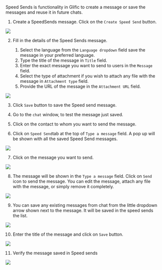 Speed Sends is functionality in Glific to create a  message or save the messages and reuse it in future chats.

1. Create a SpeedSends message. Click on the `Create Speed Send` button.

![](https://static.slab.com/prod/uploads/8k89m6if/posts/images/LWc93uhZNdi-TZRU8gaE6WpD.png)



2.  Fill in the details of the Speed Sends message.

    1. Select the language from the `Language dropdown` field  save the message in your preferred  language.
    1. Type the title of the message in `Title` field.
    1. Enter the exact message you want to send to users in the `Message` field.
    1. Select the type of attachment if you wish to attach any file with the message in `Attachment type` field.
    1. Provide the URL of the message in the `Attachment URL` field.



![](https://static.slab.com/prod/uploads/8k89m6if/posts/images/zVdiwQ3h8DbEENOQAjm8tlXf.png)



3. Click `Save` button to save the Speed send message.



4.  Go to the `chat` window, to test the message just saved.



5.  Click on the contact to whom you want to send the message.



6.  Click on `Speed Send`tab at the top of `Type a message` field.  A pop up will be shown with all the saved Speed Send messages.

![](https://static.slab.com/prod/uploads/8k89m6if/posts/images/3Q0lfxo3F0KocZy609Z_SnBh.png)



7. Click on the message you want to send.

![](https://static.slab.com/prod/uploads/8k89m6if/posts/images/JC1ucY6ijqDOjGsgF4fItMlj.png)



8.  The message will be shown in the  `Type a message` field. Click on `Send` icon to send the message. You can edit the message, attach any file with the message, or simply remove it completely.

![](https://static.slab.com/prod/uploads/8k89m6if/posts/images/agBV2plq6SBKNkdqPCL4c7iH.png)



9.  You can save any existing messages from chat from the little dropdown arrow shown next to the message. It will be saved in the speed sends the list.

![](https://static.slab.com/prod/uploads/8k89m6if/posts/images/xeVrtXxw2a_9SNhaSkViTW0y.png)



10. Enter the title of the message and click on `Save` button.

![](https://static.slab.com/prod/uploads/8k89m6if/posts/images/6HKQaD4DHKSWZUhL2eHvInCI.png)



11. Verify the message saved in Speed sends

![](https://static.slab.com/prod/uploads/8k89m6if/posts/images/vC4WfbTqr7Xa9rt9SkeJ75E4.png)
